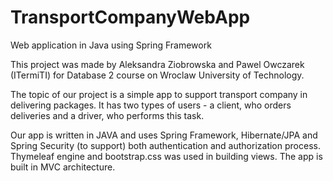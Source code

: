 # TransportCompanyWebApp
Web application in Java using Spring Framework

This project was made by Aleksandra Ziobrowska and Pawel Owczarek (ITermiTI) for Database 2 course on Wroclaw University of Technology. 

The topic of our project is a simple app to support transport company in delivering packages. It has two types of users - a client, who orders deliveries
and a driver, who performs this task. 

Our app is written in JAVA and uses Spring Framework, Hibernate/JPA and Spring Security (to support) both authentication and authorization process.
Thymeleaf engine and bootstrap.css was used in building views. The app is built in MVC architecture.
